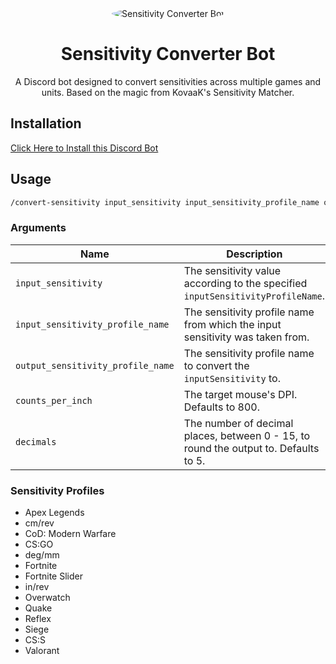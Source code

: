 <div align="center">

<img alt='Sensitivity Converter Bot' src='https://cdn.discordapp.com/app-icons/536633635869163520/62a75f68fda7cf5bbf7611b7fe4d8f8b.png?size=256' style="border-radius: 50%;" />

# Sensitivity Converter Bot

A Discord bot designed to convert sensitivities across multiple games and units. Based on the magic
from KovaaK's Sensitivity Matcher.

</div>

## Installation

[Click Here to Install this Discord Bot](https://discordapp.com/api/oauth2/authorize?client_id=536633635869163520&scope=bot&permissions=2147485696)

## Usage

```sh
/convert-sensitivity input_sensitivity input_sensitivity_profile_name output_sensitivity_profile_name [counts_per_inch] [decimals]
```

### Arguments

| Name                              | Description                                                                          |
| --------------------------------- | ------------------------------------------------------------------------------------ |
| `input_sensitivity`               | The sensitivity value according to the specified `inputSensitivityProfileName`.      |
| `input_sensitivity_profile_name`  | The sensitivity profile name from which the input sensitivity was taken from.        |
| `output_sensitivity_profile_name` | The sensitivity profile name to convert the `inputSensitivity` to.                   |
| `counts_per_inch`                 | The target mouse's DPI. Defaults to 800.                                             |
| `decimals`                        | The number of decimal places, between 0 - 15, to round the output to. Defaults to 5. |

### Sensitivity Profiles

- Apex Legends
- cm/rev
- CoD: Modern Warfare
- CS:GO
- deg/mm
- Fortnite
- Fortnite Slider
- in/rev
- Overwatch
- Quake
- Reflex
- Siege
- CS:S
- Valorant

